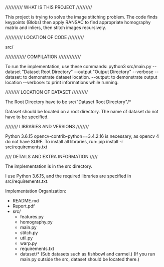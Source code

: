 /////////// WHAT IS THIS PROJECT //////////

This project is trying to solve the image stitching problem. The code finds keypoints (Blobs) then apply RANSAC to find appropriate homography matrix and inliers, then stitch images recursively.

/////////// LOCATION OF CODE //////////

src/

///////////// COMPILATION //////////////

To run the implementation, use these commands: 
python3 src/main.py --dataset "Dataset Root Directory" --output "Output Directory" --verbose
--dataset: to demonstrate dataset location.
--output: to demonstrate output location
--verbose: to print informations while running.

///////// LOCATION OF DATASET //////////

The Root Directory have to be
src/"Dataset Root Directory"/*

Dataset should be located on a root directory. The name of dataset do not have to be specified. 

//////// LIBRARIES AND VERSIONS ////////

Python 3.6.15
opencv-contrib-python==3.4.2.16 is necessary, as opencv 4 do not have SURF. 
To install all libraries, run: pip install -r src/requirements.txt

//// DETAILS AND EXTRA INFORMATION /////

The implementation is in the src directory.

I use Python 3.6.15, and the required libraries are specified in src/requirements.txt.

Implementation Organization:
  - README.md
  - Report.pdf
  - src/
      - features.py
      - homography.py
      - main.py
      - stitch.py
      - util.py
      - warp.py
      - requirements.txt
      - dataset/* (Sub datasets such as fishbowl and carmel.) (If you run main.py outside the src, dataset should be located there.)
